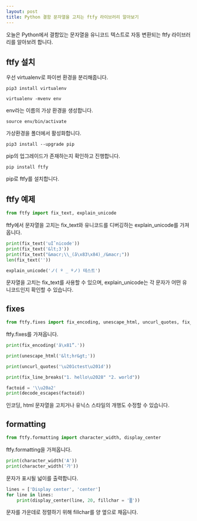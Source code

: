 ```yaml
---
layout: post
title: Python 결함 문자열을 고치는 ftfy 라이브러리 알아보기
---
```


오늘은 Python에서 결함있는 문자열을 유니코드 텍스트로 자동 변환되는 ftfy 라이브러리를 알아보려 합니다.

## ftfy 설치

우선 virtualenv로 파이썬 환경을 분리해줍니다.

```
pip3 install virtualenv
```

```
virtualenv -mvenv env
```

env라는 이름의 가상 환경을 생성합니다.

```
source env/bin/activate
```

가상환경을 폴더에서 활성화합니다.

```
pip3 install --upgrade pip
```

pip의 업그레이드가 존재하는지 확인하고 진행합니다.

```
pip install ftfy
```

pip로 ftfy를 설치합니다.

## ftfy 예제

```python
from ftfy import fix_text, explain_unicode
```

ftfy에서 문자열을 고치는 fix_text와 유니코드를 디버깅하는 explain_unicode를 가져옵니다.

```python
print(fix_text('uÌˆnicode'))
print(fix_text('&lt;3'))
print(fix_text("&macr;\\_(ã\x83\x84)_/&macr;"))
len(fix_text(''))

explain_unicode('ノ( º _ ºノ) 테스트')
```

문자열을 고치는 fix_text를 사용할 수 있으며, explain_unicode는 각 문자가 어떤 유니코드인지 확인할 수 있습니다.

## fixes

```python
from ftfy.fixes import fix_encoding, unescape_html, uncurl_quotes, fix_line_breaks, decode_escapes
```

ftfy.fixes를 가져옵니다.

```python
print(fix_encoding('â\x81”.'))

print(unescape_html('&lt;hr&gt;'))

print(uncurl_quotes('\u201ctest\u201d'))

print(fix_line_breaks("1. hello\u2028" "2. world"))

factoid = '\\u20a2'
print(decode_escapes(factoid))
```

인코딩, html 문자열을 고치거나 유닉스 스타일의 개행도 수정할 수 있습니다.

## formatting

```python
from ftfy.formatting import character_width, display_center
```

ftfy.formatting을 가져옵니다.

```python
print(character_width('A'))
print(character_width('가'))
```

문자가 표시될 넓이를 출력합니다.

```python
lines = ['Display center', 'center']
for line in lines:
    print(display_center(line, 20, fillchar = '▒'))
```

문자를 가운데로 정렬하기 위해 fillchar를 양 옆으로 채웁니다. 